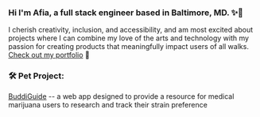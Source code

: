 ### Hi I'm Afia, a full stack engineer based in Baltimore, MD. ✨👋

I cherish creativity, inclusion, and accessibility, and am most excited about projects where I can combine my love of the arts and technology with my passion for creating products that meaningfully impact users of all walks.  [Check out my portfolio](https://afiacaruso.com) 🥰


### 🛠️ Pet Project:
[BuddiGuide](https://github.com/afialydia/BuddiGuide) -- a web app designed to provide a resource for medical marijuana users to research and track their strain preference






<!--
**afialydia/afialydia** is a ✨ _special_ ✨ repository because its `README.md` (this file) appears on your GitHub profile.

Here are some ideas to get you started:

- 🔭 I’m currently working on ...
- 🌱 I’m currently learning ...
- 👯 I’m looking to collaborate on ...
- 🤔 I’m looking for help with ...
- 💬 Ask me about ...
- 📫 How to reach me: ...
- 😄 Pronouns: ...
- ⚡ Fun fact: ...
-->
